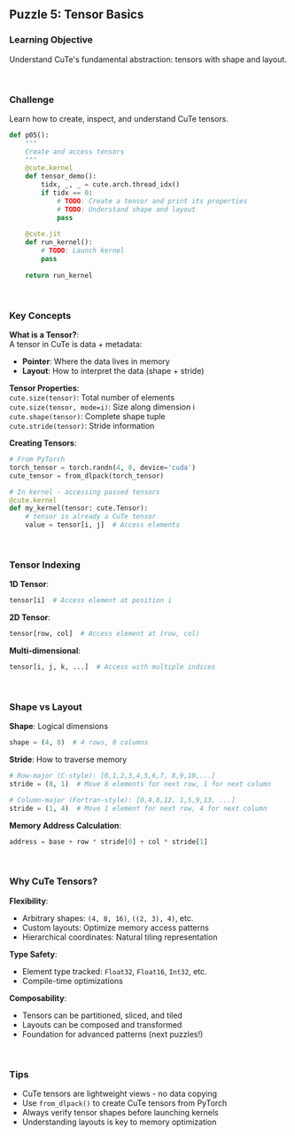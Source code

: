 ## <b>Puzzle 5: Tensor Basics</b>

### <b>Learning Objective</b>
Understand CuTe's fundamental abstraction: tensors with shape and layout.

<br>

### <b>Challenge</b>
Learn how to create, inspect, and understand CuTe tensors.

```py
def p05():
    """
    Create and access tensors
    """
    @cute.kernel
    def tensor_demo():
        tidx, _, _ = cute.arch.thread_idx()
        if tidx == 0:
            # TODO: Create a tensor and print its properties
            # TODO: Understand shape and layout
            pass
    
    @cute.jit
    def run_kernel():
        # TODO: Launch kernel
        pass
    
    return run_kernel
```

<br>

### <b>Key Concepts</b>

**What is a Tensor?**: <br>
A tensor in CuTe is data + metadata:
- **Pointer**: Where the data lives in memory
- **Layout**: How to interpret the data (shape + stride)

**Tensor Properties**: <br>
`cute.size(tensor)`: Total number of elements <br>
`cute.size(tensor, mode=i)`: Size along dimension i <br>
`cute.shape(tensor)`: Complete shape tuple <br>
`cute.stride(tensor)`: Stride information <br>

**Creating Tensors**: <br>
```python
# From PyTorch
torch_tensor = torch.randn(4, 8, device='cuda')
cute_tensor = from_dlpack(torch_tensor)

# In kernel - accessing passed tensors
@cute.kernel
def my_kernel(tensor: cute.Tensor):
    # tensor is already a CuTe tensor
    value = tensor[i, j]  # Access elements
```

<br>

### <b>Tensor Indexing</b>

**1D Tensor**:
```python
tensor[i]  # Access element at position i
```

**2D Tensor**:
```python
tensor[row, col]  # Access element at (row, col)
```

**Multi-dimensional**:
```python
tensor[i, j, k, ...]  # Access with multiple indices
```

<br>

### <b>Shape vs Layout</b>

**Shape**: Logical dimensions
```python
shape = (4, 8)  # 4 rows, 8 columns
```

**Stride**: How to traverse memory
```python
# Row-major (C-style): [0,1,2,3,4,5,6,7, 8,9,10,...]
stride = (8, 1)  # Move 8 elements for next row, 1 for next column

# Column-major (Fortran-style): [0,4,8,12, 1,5,9,13, ...]
stride = (1, 4)  # Move 1 element for next row, 4 for next column
```

**Memory Address Calculation**:
```python
address = base + row * stride[0] + col * stride[1]
```

<br>

### <b>Why CuTe Tensors?</b>

**Flexibility**:
- Arbitrary shapes: `(4, 8, 16)`, `((2, 3), 4)`, etc.
- Custom layouts: Optimize memory access patterns
- Hierarchical coordinates: Natural tiling representation

**Type Safety**:
- Element type tracked: `Float32`, `Float16`, `Int32`, etc.
- Compile-time optimizations

**Composability**:
- Tensors can be partitioned, sliced, and tiled
- Layouts can be composed and transformed
- Foundation for advanced patterns (next puzzles!)

<br>

### <b>Tips</b>
- CuTe tensors are lightweight views - no data copying
- Use `from_dlpack()` to create CuTe tensors from PyTorch
- Always verify tensor shapes before launching kernels
- Understanding layouts is key to memory optimization
